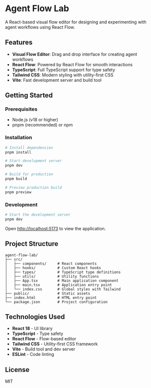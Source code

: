 # Agent Flow Lab

A React-based visual flow editor for designing and experimenting with agent workflows using React Flow.

## Features

- **Visual Flow Editor**: Drag and drop interface for creating agent workflows
- **React Flow**: Powered by React Flow for smooth interactions
- **TypeScript**: Full TypeScript support for type safety
- **Tailwind CSS**: Modern styling with utility-first CSS
- **Vite**: Fast development server and build tool

## Getting Started

### Prerequisites

- Node.js (v18 or higher)
- pnpm (recommended) or npm

### Installation

```bash
# Install dependencies
pnpm install

# Start development server
pnpm dev

# Build for production
pnpm build

# Preview production build
pnpm preview
```

### Development

```bash
# Start the development server
pnpm dev
```

Open [http://localhost:5173](http://localhost:5173) to view the application.

## Project Structure

```
agent-flow-lab/
├── src/
│   ├── components/     # React components
│   ├── hooks/          # Custom React hooks
│   ├── types/          # TypeScript type definitions
│   ├── utils/          # Utility functions
│   ├── App.tsx         # Main application component
│   ├── main.tsx        # Application entry point
│   └── index.css       # Global styles with Tailwind
├── public/             # Static assets
├── index.html          # HTML entry point
└── package.json        # Project configuration
```

## Technologies Used

- **React 18** - UI library
- **TypeScript** - Type safety
- **React Flow** - Flow-based editor
- **Tailwind CSS** - Utility-first CSS framework
- **Vite** - Build tool and dev server
- **ESLint** - Code linting

## License

MIT
